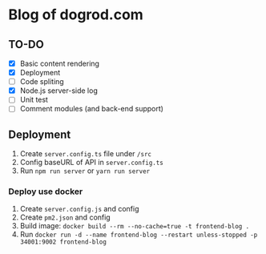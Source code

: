 # Blog of dogrod.com

## TO-DO

- [x] Basic content rendering
- [x] Deployment
- [ ] Code spliting
- [x] Node.js server-side log
- [ ] Unit test
- [ ] Comment modules (and back-end support)

## Deployment

1. Create `server.config.ts` file under `/src`
2. Config baseURL of API in `server.config.ts`
3. Run `npm run server` or `yarn run server`

### Deploy use docker
1. Create `server.config.js` and config
2. Create `pm2.json` and config
3. Build image: `docker build --rm --no-cache=true -t frontend-blog .`
4. Run `docker run -d --name frontend-blog --restart unless-stopped -p 34001:9002 frontend-blog`
